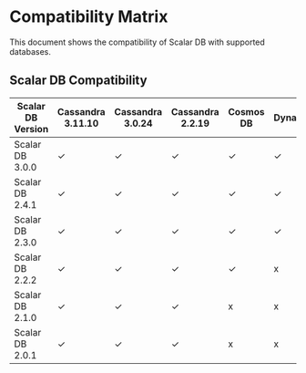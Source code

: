 # Compatibility Matrix

This document shows the compatibility of Scalar DB with supported databases.

## Scalar DB Compatibility

Scalar DB Version   | Cassandra 3.11.10 | Cassandra 3.0.24    | Cassandra 2.2.19   | Cosmos DB | DynamoDB  | MySQL 8.0.25  | MySQL 2.7.34  | PostgreSQL 13.3    | PostgreSQL 12.7   | PostgreSQL 11.12  |
--------------------|-------------------|---------------------|--------------------|-----------|-----------|---------------|---------------|--------------------|-------------------|-------------------|
Scalar DB 3.0.0 | ✓ | ✓ | ✓ | ✓ | ✓ | ✓ | ✓ | ✓ | ✓ | ✓ |
Scalar DB 2.4.1 | ✓ | ✓ | ✓ | ✓ | ✓ | x | x | x | x | x |
Scalar DB 2.3.0 | ✓ | ✓ | ✓ | ✓ | ✓ | x | x | x | x | x |
Scalar DB 2.2.2 | ✓ | ✓ | ✓ | ✓ | x | x | x | x | x | x |
Scalar DB 2.1.0 | ✓ | ✓ | ✓ | x | x | x | x | x | x | x |
Scalar DB 2.0.1 | ✓ | ✓ | ✓ | x | x | x | x | x | x | x |